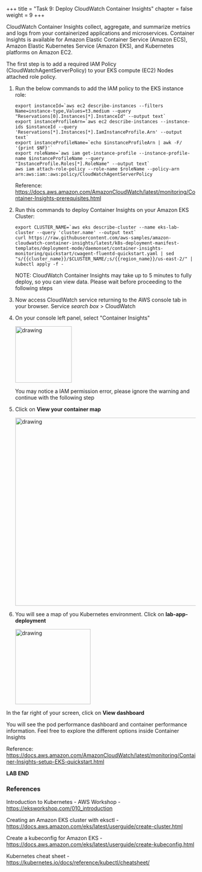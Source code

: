 +++ 
title = "Task 9: Deploy CloudWatch Container Insights" 
chapter = false 
weight = 9
+++

CloudWatch Container Insights collect, aggregate, and summarize metrics and logs from your containerized applications and microservices. Container Insights is available for Amazon Elastic Container Service (Amazon ECS), Amazon Elastic Kubernetes Service (Amazon EKS), and Kubernetes platforms on Amazon EC2.

The first step is to add a required IAM Policy (CloudWatchAgentServerPolicy) to your EKS compute (EC2) Nodes attached role policy.

1. Run the below commands to add the IAM policy to the EKS instance role:

	```
	export instanceId=`aws ec2 describe-instances --filters Name=instance-type,Values=t3.medium --query "Reservations[0].Instances[*].InstanceId" --output text`
	export instanceProfileArn=`aws ec2 describe-instances --instance-ids $instanceId --query 'Reservations[*].Instances[*].IamInstanceProfile.Arn' --output text`
	export instanceProfileName=`echo $instanceProfileArn | awk -F/ '{print $NF}'`
	export roleName=`aws iam get-instance-profile --instance-profile-name $instanceProfileName --query "InstanceProfile.Roles[*].RoleName" --output text`
	aws iam attach-role-policy --role-name $roleName --policy-arn arn:aws:iam::aws:policy/CloudWatchAgentServerPolicy
	```

	Reference: 
<a href="https://docs.aws.amazon.com/AmazonCloudWatch/latest/monitoring/Container-Insights-prerequisites.html" target="_blank">https://docs.aws.amazon.com/AmazonCloudWatch/latest/monitoring/Container-Insights-prerequisites.html</a>

1. Run this commands to deploy Container Insights on your Amazon EKS Cluster:

	```
	export CLUSTER_NAME=`aws eks describe-cluster --name eks-lab-cluster --query 'cluster.name' --output text`
	curl https://raw.githubusercontent.com/aws-samples/amazon-cloudwatch-container-insights/latest/k8s-deployment-manifest-templates/deployment-mode/daemonset/container-insights-monitoring/quickstart/cwagent-fluentd-quickstart.yaml | sed "s/{{cluster_name}}/$CLUSTER_NAME/;s/{{region_name}}/us-east-2/" | kubectl apply -f -
	```

	NOTE: CloudWatch Container Insights may take up to 5 minutes to fully deploy, so you can view data. Please wait before proceeding to the following steps

1. Now access CloudWatch service returning to the AWS console tab in your browser. Service *search box* > CloudWatch

1. On your console left panel, select "Container Insights"

	<img src="../readmeFiles/picture5.png" alt="drawing" width="150"/>

	You may notice a IAM permission error, please ignore the warning and continue with the following step
	
1. Click on **View your container map**

	<img src="../readmeFiles/picture6.png" alt="drawing" width="500"/>
	
1. You will see a map of you Kubernetes environment. Click on **lab-app-deployment**

	<img src="../readmeFiles/picture7.png" alt="drawing" width="200"/>

In the far right of your screen, click on **View dashboard**

You will see the pod performance dashboard and container performance information. Feel free to explore the different options inside Container Insights

Reference: 
<a href="https://docs.aws.amazon.com/AmazonCloudWatch/latest/monitoring/Container-Insights-setup-EKS-quickstart.html" target="_blank">https://docs.aws.amazon.com/AmazonCloudWatch/latest/monitoring/Container-Insights-setup-EKS-quickstart.html</a>

**LAB END**

### References

Introduction to Kubernetes - AWS Workshop - 
<a href="https://eksworkshop.com/010_introduction" target="_blank">https://eksworkshop.com/010_introduction</a>

Creating an Amazon EKS cluster with eksctl -
<a href="https://docs.aws.amazon.com/eks/latest/userguide/create-cluster.html" target="_blank">https://docs.aws.amazon.com/eks/latest/userguide/create-cluster.html</a>

Create a kubeconfig for Amazon EKS - 
<a href="https://docs.aws.amazon.com/eks/latest/userguide/create-kubeconfig.html" target="_blank">https://docs.aws.amazon.com/eks/latest/userguide/create-kubeconfig.html</a>

Kubernetes cheat sheet - 
<a href="https://kubernetes.io/docs/reference/kubectl/cheatsheet/" target="_blank">https://kubernetes.io/docs/reference/kubectl/cheatsheet/</a>
